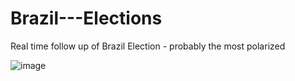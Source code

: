 # Brazil---Elections
Real time follow up of Brazil Election - probably the most polarized

	
![image](https://github.com/ericopenteado/Brazil---Elections/blob/main/eleicoes.png?raw=true)
